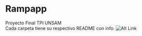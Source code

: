 # Rampapp
Proyecto Final TPI UNSAM \
Cada carpeta tiene su respectivo README con info.
![Alt Link](https://i.imgur.com/KOL8EOn.png)
